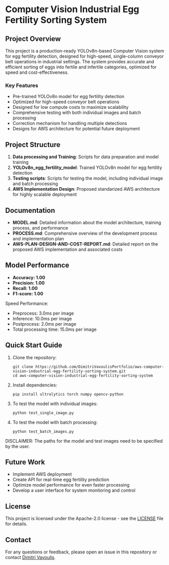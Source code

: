 # Computer Vision Industrial Egg Fertility Sorting System

## Project Overview

This project is a production-ready YOLOv8n-based Computer Vision system for egg fertility detection, designed for high-speed, single-column conveyor belt operations in industrial settings. The system provides accurate and efficient sorting of eggs into fertile and infertile categories, optimized for speed and cost-effectiveness.

### Key Features

- Pre-trained YOLOv8n model for egg fertility detection
- Optimized for high-speed conveyor belt operations
- Designed for low compute costs to maximize scalability
- Comprehensive testing with both individual images and batch processing
- Correction mechanism for handling multiple detections
- Designs for AWS architecture for potential future deployment

## Project Structure

1. **Data processing and Training**: Scripts for data preparation and model training
2. **YOLOv8n_egg_fertility_model**: Trained YOLOv8n model for egg fertility detection
3. **Testing scripts**: Scripts for testing the model, including individual image and batch processing
4. **AWS Implementation Design**: Proposed standarized AWS architecture for highly scalable deployment

## Documentation

- **MODEL.md**: Detailed information about the model architecture, training process, and performance
- **PROCESS.md**: Comprehensive overview of the development process and implementation plan
- **AWS-PLAN-DESIGN-AND-COST-REPORT.md**: Detailed report on the proposed AWS implementation and associated costs

## Model Performance

- **Accuracy: 1.00**
- **Precision: 1.00**
- **Recall: 1.00**
- **F1-score: 1.00**

Speed Performance:
- Preprocess: 3.0ms per image
- Inference: 10.0ms per image
- Postprocess: 2.0ms per image
- Total processing time: 15.0ms per image

## Quick Start Guide

1. Clone the repository:
   ```
   git clone https://github.com/DimitriVavoulisPortfolio/aws-computer-vision-industrial-egg-fertility-sorting-system.git
   cd aws-computer-vision-industrial-egg-fertility-sorting-system
   ```

2. Install dependencies:
   ```
   pip install ultralytics torch numpy opencv-python
   ```

3. To test the model with individual images:
   ```
   python test_single_image.py
   ```

4. To test the model with batch processing:
   ```
   python test_batch_images.py
   ```
DISCLAIMER: The paths for the model and test images need to be specified by the user.

## Future Work

- Implement AWS deployment
- Create API for real-time egg fertility prediction
- Optimize model performance for even faster processing
- Develop a user interface for system monitoring and control

## License

This project is licensed under the Apache-2.0 license - see the [LICENSE](LICENSE) file for details.

## Contact

For any questions or feedback, please open an issue in this repository or contact [Dimitri Vavoulis](mailto:dimitrivavoulis3@gmail.com).
